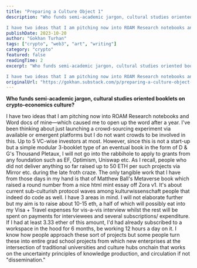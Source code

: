 ```yaml
---
title: "Preparing a Culture Object 1"
description: "Who funds semi-academic jargon, cultural studies oriented booklets on crypto-economics culture?

I have two ideas that I am pitching now into ROAM Research notebooks and Word docs of mine—which caused me to open up the word after a year."
publishDate: 2023-10-20
author: "Gokhan Turhan"
tags: ["crypto", "web3", "art", "writing"]
category: "crypto"
featured: false
readingTime: 2
excerpt: "Who funds semi-academic jargon, cultural studies oriented booklets on crypto-economics culture?

I have two ideas that I am pitching now into ROAM Research notebooks and Word docs of mine—which..."
originalUrl: "https://gokhan.substack.com/p/preparing-a-culture-object-1"
---
```


**Who funds semi-academic jargon, cultural studies oriented booklets on crypto-economics culture?**

I have two ideas that I am pitching now into ROAM Research notebooks and Word docs of mine—which caused me to open up the word after a year. I've been thinking about just launching a crowd-sourcing experiment via available or emergent platforms but I do not want crowds to be involved in this. Up to 5 VC-wise investors at most. However, since this is not a start-up but a simple modular 3-booklet type of an eventual book in the form of D & G's Thousand Pletaux, I will not go into the rabbihole to apply to grants from any foundation such as EF, Optimism, Uniswap etc. As I recall, people who did not deliver anything so far raised up to 50 ETH per such projects via Mirror etc. during the late froth craze. The only tangible work that I have from those days in my hand is that of Matthew Ball's Metaverse book which raised a round number from a nice html mint essay off Zora v1. It's about current sub-culturish protocol waves among kulturwissenschaft people that indeed do code as well. I have 3 areas in mind. I will not elaborate further but my aim is to raise about 10-15 eth, a half of which will possibly eat into my Visa + Travel expenses for vis-a-vis interview whilst the rest will be spent on payments for interviewees and several subscriptions/ expenditure. If I had at least 3.33 ether of this amount, I'd had already subscribed to a workspace in the hood for 6 months, be working 12 hours a day on it. I know how people approach these sort of projects but some people turn these into entire grad school projects from which new enterprises at the intersection of traditional universities and culture hubs onchain that works on the uncertainty principles of knowledge production, and circulation if not "dissemination."